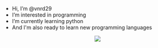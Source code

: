 - Hi, I’m @vnrd29
- I’m interested in programming
- I’m currently learning python
- And I'm also ready to learn new programming languages
<p align="center">
  <img src="https://capsule-render.vercel.app/api?text=Hey Everyone!🕹️&animation=fadeIn&type=waving&color=gradient&height=100"/>
</p>
